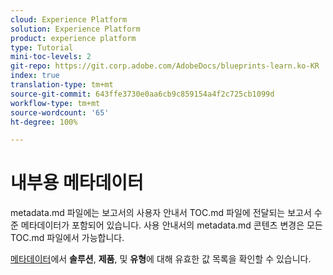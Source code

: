 ```yaml
---
cloud: Experience Platform
solution: Experience Platform
product: experience platform
type: Tutorial
mini-toc-levels: 2
git-repo: https://git.corp.adobe.com/AdobeDocs/blueprints-learn.ko-KR
index: true
translation-type: tm+mt
source-git-commit: 643ffe3730e0aa6cb9c859154a4f2c725cb1099d
workflow-type: tm+mt
source-wordcount: '65'
ht-degree: 100%

---
```



# 내부용 메타데이터

metadata.md 파일에는 보고서의 사용자 안내서 TOC.md 파일에 전달되는 보고서 수준 메타데이터가 포함되어 있습니다. 사용 안내서의 metadata.md 콘텐츠 변경은 모든 TOC.md 파일에서 가능합니다.

[메타데이터](https://experienceleague.adobe.com/docs/authoring-guide-exl/using/editing/user-guide-setup/metadata.html?lang=ko)에서 **솔루션**, **제품**, 및 **유형**&#x200B;에 대해 유효한 값 목록을 확인할 수 있습니다.
